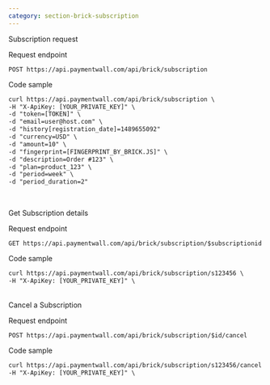 ```yaml
---
category: section-brick-subscription
---
```

Subscription request

Request endpoint
```
POST https://api.paymentwall.com/api/brick/subscription
```

Code sample
```html
curl https://api.paymentwall.com/api/brick/subscription \
-H "X-ApiKey: [YOUR_PRIVATE_KEY]" \
-d "token=[TOKEN]" \
-d "email=user@host.com" \
-d "history[registration_date]=1489655092"
-d "currency=USD" \
-d "amount=10" \
-d "fingerprint=[FINGERPRINT_BY_BRICK.JS]" \
-d "description=Order #123" \
-d "plan=product_123" \
-d "period=week" \
-d "period_duration=2"
```

<br>

Get Subscription details

Request endpoint
```
GET https://api.paymentwall.com/api/brick/subscription/$subscriptionid
```

Code sample
```html
curl https://api.paymentwall.com/api/brick/subscription/s123456 \
-H "X-ApiKey: [YOUR_PRIVATE_KEY]" \
```

<br>
Cancel a Subscription

Request endpoint
```
POST https://api.paymentwall.com/api/brick/subscription/$id/cancel
```

Code sample
```html
curl https://api.paymentwall.com/api/brick/subscription/s123456/cancel \
-H "X-ApiKey: [YOUR_PRIVATE_KEY]" \
```
